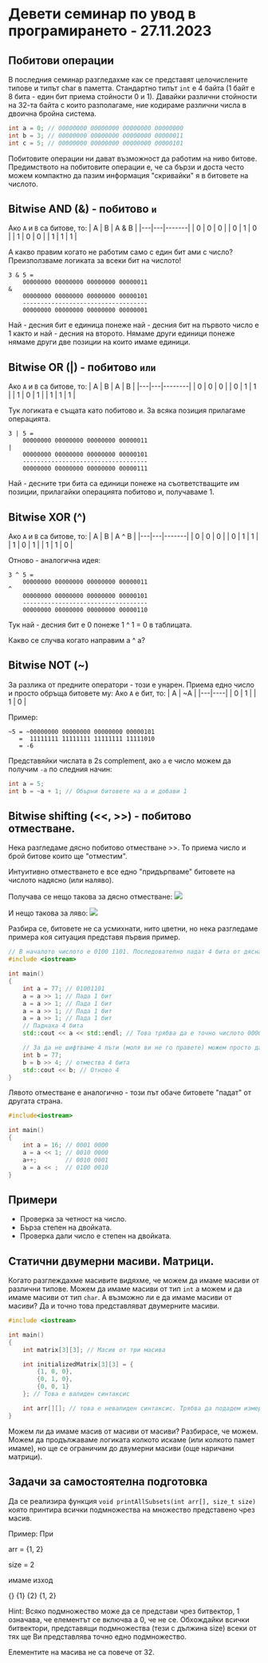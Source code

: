# Девети семинар по увод в програмирането - 27.11.2023

## Побитови операции
В последния семинар разгледахме как се представят целочислените типове и типът char в паметта.
Стандартно типът `int` е 4 байта (1 байт е 8 бита - един бит приема стойности 0 и 1). Давайки различни стойности на 32-та байта с които разполагаме, ние кодираме различни числа в двоична бройна система.

```cpp
int a = 0; // 00000000 00000000 00000000 00000000
int b = 3; // 00000000 00000000 00000000 00000011
int c = 5; // 00000000 00000000 00000000 00000101
```

Побитовите операции ни дават възможност да работим на ниво битове. Предимството на побитовите операции е, че са бързи и доста често можем компактно да пазим информация "скривайки" я в битовете на числото. 

## Bitwise AND (&) - побитово `и`
Ако `A` и `B` са битове, то:
| A | B | A & B |
|---|---|-------|
| 0 | 0 |   0   |
| 0 | 1 |   0   |
| 1 | 0 |   0   |
| 1 | 1 |   1   |

А какво правим когато не работим само с един бит ами с число? Преизползваме логиката за всеки бит на числото!

```
3 & 5 = 
    00000000 00000000 00000000 00000011
&
    00000000 00000000 00000000 00000101
    -----------------------------------
    00000000 00000000 00000000 00000001
```
Най - десния бит е единица понеже най - десния бит на първото число е 1 както и най - десния на второто. Нямаме други единици понеже нямаме други две позиции на които имаме единици.

## Bitwise OR (|) - побитово `или`
Ако `A` и `B` са битове, то:
| A | B | A \| B |
|---|---|--------|
| 0 | 0 |   0    |
| 0 | 1 |   1    |
| 1 | 0 |   1    |
| 1 | 1 |   1    |

Тук логиката е същата като побитово и. За всяка позиция прилагаме операцията.

```
3 | 5 = 
    00000000 00000000 00000000 00000011
|
    00000000 00000000 00000000 00000101
    -----------------------------------
    00000000 00000000 00000000 00000111
```
Най - десните три бита са единици понеже на съответстващите им позиции, прилагайки операцията побитово и, получаваме 1.

## Bitwise XOR (^)
Ако `A` и `B` са битове, то:
| A | B | A ^ B |
|---|---|-------|
| 0 | 0 |   0   |
| 0 | 1 |   1   |
| 1 | 0 |   1   |
| 1 | 1 |   0   |

Отново - аналогична идея:
```
3 ^ 5 = 
    00000000 00000000 00000000 00000011
^
    00000000 00000000 00000000 00000101
    -----------------------------------
    00000000 00000000 00000000 00000110
```
Тук най - десния бит е 0 понеже 1 ^ 1 = 0 в таблицата.

Какво се случва когато направим a ^ a?
## Bitwise NOT (~)
За разлика от предните оператори - този е унарен. Приема едно число и просто обръща битовете му:
Ако `A` е бит, то:
| A | ~A |
|---|----|
| 0 |  1 |
| 1 |  0 |

Пример:
```
~5 = ~00000000 00000000 00000000 00000101
   =  11111111 11111111 11111111 11111010
   = -6
```

Представяйки числата в 2s complement, ако `a` е число можем да получим `-a` по следния начин:
```cpp
int a = 5;
int b = ~a + 1; // Обърни битовете на а и добави 1
```

## Bitwise shifting (<<, >>) - побитово отместване.
Нека разгледаме дясно побитово отместване >>. То приема число и брой битове които ще "отместим".

Интуитивно отместването е все едно "придърпваме" битовете на числото надясно (или наляво).

Получава се нещо такова за дясно отместване:
![](https://cdn.getmidnight.com/84f7b02a8128f5f5775611244c24b941/2021/02/ezgif.com-gif-maker--2--1.gif)

И нещо такова за ляво:
![](https://cdn.getmidnight.com/84f7b02a8128f5f5775611244c24b941/2021/02/ezgif.com-gif-maker--1-.gif)

Разбира се, битовете не са усмихнати, нито цветни, но нека разгледаме примера коя ситуация представя първия пример.

```cpp
// В началото числото е 0100 1101. Последователно падат 4 бита от дясната страна. 
#include <iostream>

int main()
{
    int a = 77; // 01001101
    a = a >> 1; // Пада 1 бит
    a = a >> 1; // Пада 1 бит
    a = a >> 1; // Пада 1 бит
    a = a >> 1; // Пада 1 бит
    // Паднаха 4 бита
    std::cout << a << std::endl; // Това трябва да е точно числото 0000 0100 което е 4.

    // За да не шифтваме 4 пъти (моля ви не го правете) можем просто да напишем
    int b = 77;
    b = b >> 4; // отмества 4 бита
    std::cout << b; // Отново 4
}
```
Лявото отместване е аналогично - този път обаче битовете "падат" от другата страна.
```cpp
#include<iostream>

int main()
{
    int a = 16; // 0001 0000
    a = a << 1; // 0010 0000
    a++;        // 0010 0001
    a = a << ;  // 0100 0010
}
```
## Примери
* Проверка за четност на число.
* Бърза степен на двойката.
* Проверка дали число е степен на двойката.

## Статични двумерни масиви. Матрици.
Когато разглеждахме масивите видяхме, че можем да имаме масиви от различни типове. Можем да имаме масиви от тип `int` а можем и да имаме масиви от тип `char`. А възможно ли е да имаме масиви от масиви?
Да и точно това представляват двумерните масиви.
```cpp
#include <iostream>

int main()
{
    int matrix[3][3]; // Масив от три масива

    int initializedMatrix[3][3] = {
        {1, 0, 0},
        {0, 1, 0},
        {0, 0, 1}
    }; // Това е валиден синтаксис

    int arr[][]; // това е невалиден синтаксис. Трябва да подадем измеренията на масива.
}
```
Можем ли да имаме масив от масиви от масиви? Разбирасе, че можем. Можем да продължаваме логиката колкото искаме (или колкото памет имаме), но ще се ограничим до двумерни масиви (още наричани матрици).




## Задачи за самостоятелна подготовка

Да се реализира функция ```void printAllSubsets(int arr[], size_t size)``` която принтира всички подмножества на множество представено чрез масив.

Пример:
При

arr = {1, 2}

size = 2

имаме изход

{}
{1}
{2}
{1, 2}

Hint: Всяко подмножество може да се представи чрез битвектор, 1 означава, че елементът се включва а 0, че не се. Обхождайки всички битвектори, представящи подмножества (тези с дължина size) всеки от тях ще Ви представлява точно едно подмножество. 

Елементите на масива не са повече от 32. 